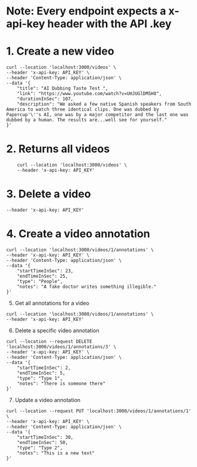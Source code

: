 
# Note: Every endpoint expects a x-api-key header with the API .key 

# 1. Create a new video
```
curl --location 'localhost:3000/videos' \
--header 'x-api-key: API_KEY' \
--header 'Content-Type: application/json' \
--data '{
    "title": "AI Dubbing Taste Test ",
    "link": "https://www.youtube.com/watch?v=UHJUGlDMSH8",
    "durationInSec": 107,
    "description": "We asked a few native Spanish speakers from South America to watch three identical clips. One was dubbed by Papercup'\''s AI, one was by a major competitor and the last one was dubbed by a human. The results are...well see for yourself."
}'
```

# 2. Returns all videos

```
    curl --location 'localhost:3000/videos' \
    --header 'x-api-key: API_KEY'
```

# 3. Delete a video

```curl --location --request DELETE 'localhost:3000/videos/1' \
--header 'x-api-key: API_KEY'
```

# 4. Create a video annotation

```
curl --location 'localhost:3000/videos/1/annotations' \
--header 'x-api-key: API_KEY' \
--header 'Content-Type: application/json' \
--data '{
    "startTimeInSec": 23,
    "endTimeInSec": 25,
    "type": "People",
    "notes": "A fake doctor writes something illegible."
}'
```

5. Get all annotations for a video

```
curl --location 'localhost:3000/videos/1/annotations' \
--header 'x-api-key: API_KEY'
```

6. Delete a specific video annotation

```
curl --location --request DELETE 'localhost:3000/videos/1/annotations/3' \
--header 'x-api-key: API_KEY' \
--header 'Content-Type: application/json' \
--data '{
    "startTimeInSec": 2,
    "endTimeInSec": 5,
    "type": "Type 1",
    "notes": "There is someone there"
}'
```

7. Update a video annotation

```
curl --location --request PUT 'localhost:3000/videos/1/annotations/1' \
--header 'x-api-key: API_KEY' \
--header 'Content-Type: application/json' \
--data '{
    "startTimeInSec": 30,
    "endTimeInSec": 50,
    "type": "Type 2",
    "notes": "This is a new text"
}'
```
